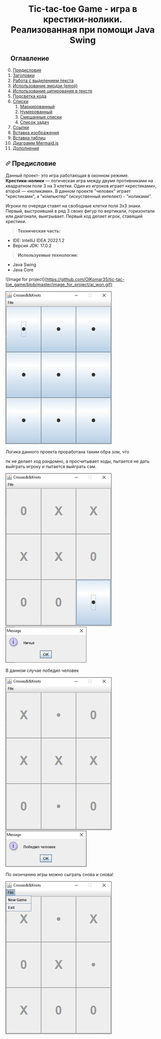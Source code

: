 <h1 align="center">Tic-tac-toe Game - игра в крестики-нолики. <br> Реализованная при помощи Java Swing </h1>
<h2 dir="auto"><a id="user-content-оглавление" class="anchor" aria-hidden="true" href="#оглавление"><svg class="octicon octicon-link" viewBox="0 0 16 16" version="1.1" width="16" height="16" aria-hidden="true"></svg></a>Оглавление</h2>
<ol start="0" dir="auto">
<li><a href="#предисловие">Предисловие</a></li>
<li><a href="#%D0%97%D0%B0%D0%B3%D0%BE%D0%BB%D0%BE%D0%B2%D0%BA%D0%B8">Заголовки</a></li>
<li><a href="#%D0%A0%D0%B0%D0%B1%D0%BE%D1%82%D0%B0-%D1%81-%D0%B2%D1%8B%D0%B4%D0%B5%D0%BB%D0%B5%D0%BD%D0%B8%D0%B5%D0%BC-%D1%82%D0%B5%D0%BA%D1%81%D1%82%D0%B0">Работа с выделением текста</a></li>
<li><a href="#%D0%98%D1%81%D0%BF%D0%BE%D0%BB%D1%8C%D0%B7%D0%BE%D0%B2%D0%B0%D0%BD%D0%B8%D0%B5-%D1%8D%D0%BC%D0%BE%D0%B4%D0%B7%D0%B8-emoji">Использование эмодзи (emoji)</a></li>
<li><a href="#%D0%98%D1%81%D0%BF%D0%BE%D0%BB%D1%8C%D0%B7%D0%BE%D0%B2%D0%B0%D0%BD%D0%B8%D0%B5-%D1%86%D0%B8%D1%82%D0%B8%D1%80%D0%BE%D0%B2%D0%B0%D0%BD%D0%B8%D1%8F-%D0%B2-%D1%82%D0%B5%D0%BA%D1%81%D1%82%D0%B5">Использование цитирования в тексте</a></li>
<li><a href="#%D0%9F%D0%BE%D0%B4%D1%81%D0%B2%D0%B5%D1%82%D0%BA%D0%B0-%D0%BA%D0%BE%D0%B4%D0%B0">Подсветка кода</a></li>
<li><a href="#%D0%A1%D0%BF%D0%B8%D1%81%D0%BA%D0%B8">Списки</a>
<ol dir="auto">
<li><a href="#%D0%9C%D0%B0%D1%80%D0%BA%D0%B8%D1%80%D0%BE%D0%B2%D0%B0%D0%BD%D0%BD%D1%8B%D0%B9">Маркированный</a></li>
<li><a href="#%D0%9D%D1%83%D0%BC%D0%B5%D1%80%D0%BE%D0%B2%D0%B0%D0%BD%D0%BD%D1%8B%D0%B9">Нумерованный</a></li>
<li><a href="#%D0%A1%D0%BC%D0%B5%D1%88%D0%B0%D0%BD%D0%BD%D1%8B%D0%B5-%D1%81%D0%BF%D0%B8%D1%81%D0%BA%D0%B8">Смешанные списки</a></li>
<li><a href="#%D0%A1%D0%BF%D0%B8%D1%81%D0%BE%D0%BA-%D0%B7%D0%B0%D0%B4%D0%B0%D1%87">Список задач</a></li>
</ol>
</li>
<li><a href="#%D0%A1%D1%81%D1%8B%D0%BB%D0%BA%D0%B8">Ссылки</a></li>
<li><a href="#%D0%92%D1%81%D1%82%D0%B0%D0%B2%D0%BA%D0%B0-%D0%B8%D0%B7%D0%BE%D0%B1%D1%80%D0%B0%D0%B6%D0%B5%D0%BD%D0%B8%D1%8F">Вставка изображения</a></li>
<li><a href="#%D0%92%D1%81%D1%82%D0%B0%D0%B2%D0%BA%D0%B0-%D1%82%D0%B0%D0%B1%D0%BB%D0%B8%D1%86">Вставка таблиц</a></li>
<li><a href="#%D0%B4%D0%B8%D0%B0%D0%B3%D1%80%D0%B0%D0%BC%D0%BC-mermaidjs">Диаграмм Mermaid.js</a></li>
<li><a href="https://github.com/GnuriaN/format-README/blob/master/%D0%94%D0%BE%D0%BF%D0%BE%D0%BB%D0%BD%D0%B5%D0%BD%D0%B8%D1%8F.md">Дополнения</a></li>
</ol>

<h2 dir="auto"><a id="предисловие" class="anchor" aria-hidden="true" href="#предисловие"><svg class="octicon octicon-link" viewBox="0 0 16 16" version="1.1" width="16" height="16" aria-hidden="true"><path fill-rule="evenodd" d="M7.775 3.275a.75.75 0 001.06 1.06l1.25-1.25a2 2 0 112.83 2.83l-2.5 2.5a2 2 0 01-2.83 0 .75.75 0 00-1.06 1.06 3.5 3.5 0 004.95 0l2.5-2.5a3.5 3.5 0 00-4.95-4.95l-1.25 1.25zm-4.69 9.64a2 2 0 010-2.83l2.5-2.5a2 2 0 012.83 0 .75.75 0 001.06-1.06 3.5 3.5 0 00-4.95 0l-2.5 2.5a3.5 3.5 0 004.95 4.95l1.25-1.25a.75.75 0 00-1.06-1.06l-1.25 1.25a2 2 0 01-2.83 0z"></path></svg></a>
Предисловие</h2>
<p> Данный проект- это игра работающая в оконном режиме. <br> <b>Крестики-нолики</b> — логическая игра между двумя противниками на квадратном поле 3 на 3 клетки.
Один из игроков играет «крестиками», второй — «ноликами». В данном проекте "человек" играет "крестиками", а "компьютер" (искуственный интелект) - "ноликами". <br>

Игроки по очереди ставят на свободные клетки поля 3х3 знаки. Первый, выстроивший в ряд 3 своих фигур по вертикали, горизонтали или диагонали, выигрывает. 
Первый ход делает игрок, ставящий крестики.</p>
<blockquote>
 <p dir="auto"><b>Техническая часть:</b></p>
</blockquote>

<ul>
<li>IDE: IntelliJ IDEA 2022.1.2</li>
<li>Версия JDK: 17.0.2</li>
</ul>

<blockquote>
 <p dir="auto"><b>Используемые технологии:</b></p>
</blockquote>

<ul>
<li>Java Swing</li>
<li>Java Core</li>
</ul>

![Image for project]{https://github.com/OlKomar35/tic-tac-toe_game/blob/master/image_for_project/ai_won.gif}

![Image for project](https://github.com/OlKomar35/tic-tac-toe_game/blob/master/image_for_project/screen8.jpg)

Логика данного проекта проработана таким обра
зом, что

пк не делает ход рандомно, а просчитывает ходы, пытается не дать выйграть игроку и пытается выйграть сам.

![Image for project](https://github.com/OlKomar35/tic-tac-toe_game/blob/master/image_for_project/screen4.jpg)
![Image for project](https://github.com/OlKomar35/tic-tac-toe_game/blob/master/image_for_project/screen3.jpg)

В данном случае победил человек

![Image for project](https://github.com/OlKomar35/tic-tac-toe_game/blob/master/image_for_project/screen1.jpg)
![Image for project](https://github.com/OlKomar35/tic-tac-toe_game/blob/master/image_for_project/screen6.jpg)

По окончанию игры можно сыграть снова и снова!

![Image for project](https://github.com/OlKomar35/tic-tac-toe_game/blob/master/image_for_project/screen5.jpg)
